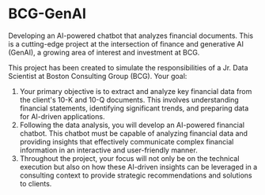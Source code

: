 # BCG-GenAI
Developing an AI-powered chatbot that analyzes financial documents. This is a cutting-edge project at the intersection of finance and generative AI (GenAI), a growing area of interest and investment at BCG.

This project has been created to simulate the responsibilities of a Jr. Data Scientist at Boston Consulting Group (BCG).
Your goal:
1) Your primary objective is to extract and analyze key financial data from the client's 10-K and 10-Q documents. This involves understanding financial statements, identifying significant trends, and preparing data for AI-driven applications.
2) Following the data analysis, you will develop an AI-powered financial chatbot. This chatbot must be capable of analyzing financial data and providing insights that effectively communicate complex financial information in an interactive and user-friendly manner.
3) Throughout the project, your focus will not only be on the technical execution but also on how these AI-driven insights can be leveraged in a consulting context to provide strategic recommendations and solutions to clients.